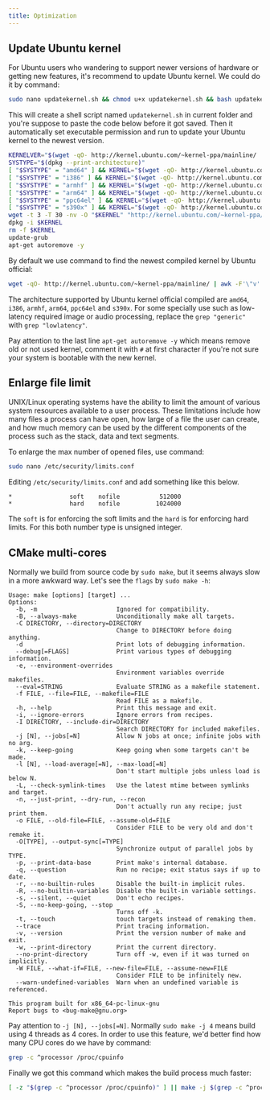 ```yaml
---
title: Optimization
---
```


## Update Ubuntu kernel

For Ubuntu users who wandering to support newer versions of hardware or getting new features, it's recommend to update Ubuntu kernel. We could do it by command:

```bash
sudo nano updatekernel.sh && chmod u+x updatekernel.sh && bash updatekernel.sh
```

This will create a shell script named `updatekernel.sh` in current folder and you're suppose to paste the code below before it got saved. Then it automatically set executable permission and run to update your Ubuntu kernel to the newest version.

```bash
KERNELVER="$(wget -qO- http://kernel.ubuntu.com/~kernel-ppa/mainline/ | awk -F'\"v' '/v[4-9]./{print $2}' | cut -d/ -f1 | grep -v -  | sort -V | tail -1)"
SYSTYPE="$(dpkg --print-architecture)"
[ "$SYSTYPE" = "amd64" ] && KERNEL="$(wget -qO- http://kernel.ubuntu.com/~kernel-ppa/mainline/v${KERNELVER}/ | grep "linux-image" | grep "generic" | awk -F'\">' '/amd64.deb/{print $2}' | cut -d'<' -f1 | head -1)"
[ "$SYSTYPE" = "i386" ] && KERNEL="$(wget -qO- http://kernel.ubuntu.com/~kernel-ppa/mainline/v${KERNELVER}/ | grep "linux-image" | grep "generic" | awk -F'\">' '/i386.deb/{print $2}' | cut -d'<' -f1 | head -1)"
[ "$SYSTYPE" = "armhf" ] && KERNEL="$(wget -qO- http://kernel.ubuntu.com/~kernel-ppa/mainline/v${KERNELVER}/ | grep "linux-image" | grep "generic" | awk -F'\">' '/armhf.deb/{print $2}' | cut -d'<' -f1 | head -1)"
[ "$SYSTYPE" = "arm64" ] && KERNEL="$(wget -qO- http://kernel.ubuntu.com/~kernel-ppa/mainline/v${KERNELVER}/ | grep "linux-image" | grep "generic" | awk -F'\">' '/arm64.deb/{print $2}' | cut -d'<' -f1 | head -1)"
[ "$SYSTYPE" = "ppc64el" ] && KERNEL="$(wget -qO- http://kernel.ubuntu.com/~kernel-ppa/mainline/v${KERNELVER}/ | grep "linux-image" | grep "generic" | awk -F'\">' '/ppc64el.deb/{print $2}' | cut -d'<' -f1 | head -1)"
[ "$SYSTYPE" = "s390x" ] && KERNEL="$(wget -qO- http://kernel.ubuntu.com/~kernel-ppa/mainline/v${KERNELVER}/ | grep "linux-image" | grep "generic" | awk -F'\">' '/s390x.deb/{print $2}' | cut -d'<' -f1 | head -1)"
wget -t 3 -T 30 -nv -O "$KERNEL" "http://kernel.ubuntu.com/~kernel-ppa/mainline/v${KERNELVER}/${KERNEL}"
dpkg -i $KERNEL
rm -f $KERNEL
update-grub
apt-get autoremove -y
```

By default we use command to find the newest compiled kernel by Ubuntu official:

```bash
wget -qO- http://kernel.ubuntu.com/~kernel-ppa/mainline/ | awk -F'\"v' '/v[4-9]./{print $2}' | cut -d/ -f1 | grep -v - | sort -V | tail -1
```

The architecture supported by Ubuntu kernel official compiled are `amd64`, `i386`, `armhf`, `arm64`, `ppc64el` and `s390x`. For some specially use such as low-latency required image or audio processing, replace the `grep "generic"` with `grep "lowlatency"`.

Pay attention to the last line `apt-get autoremove -y` which means remove old or not used kernel, comment it with `#` at first character if you're not sure your system is bootable with the new kernel.


## Enlarge file limit

UNIX/Linux operating systems have the ability to limit the amount of various system resources available to a user process. These limitations include how many files a process can have open, how large of a file the user can create, and how much memory can be used by the different components of the process such as the stack, data and text segments.

To enlarge the max number of opened files, use command:

```bash
sudo nano /etc/security/limits.conf
```

Editing `/etc/security/limits.conf` and add something like this below.

```
*                soft    nofile           512000
*                hard    nofile          1024000
```

The `soft` is for enforcing the soft limits and the `hard` is for enforcing hard limits. For this both number type is unsigned integer.


## CMake multi-cores

Normally we build from source code by `sudo make`, but it seems always slow in a more awkward way. Let's see the `flags` by `sudo make -h`:

```
Usage: make [options] [target] ...
Options:
  -b, -m                      Ignored for compatibility.
  -B, --always-make           Unconditionally make all targets.
  -C DIRECTORY, --directory=DIRECTORY
                              Change to DIRECTORY before doing anything.
  -d                          Print lots of debugging information.
  --debug[=FLAGS]             Print various types of debugging information.
  -e, --environment-overrides
                              Environment variables override makefiles.
  --eval=STRING               Evaluate STRING as a makefile statement.
  -f FILE, --file=FILE, --makefile=FILE
                              Read FILE as a makefile.
  -h, --help                  Print this message and exit.
  -i, --ignore-errors         Ignore errors from recipes.
  -I DIRECTORY, --include-dir=DIRECTORY
                              Search DIRECTORY for included makefiles.
  -j [N], --jobs[=N]          Allow N jobs at once; infinite jobs with no arg.
  -k, --keep-going            Keep going when some targets can't be made.
  -l [N], --load-average[=N], --max-load[=N]
                              Don't start multiple jobs unless load is below N.
  -L, --check-symlink-times   Use the latest mtime between symlinks and target.
  -n, --just-print, --dry-run, --recon
                              Don't actually run any recipe; just print them.
  -o FILE, --old-file=FILE, --assume-old=FILE
                              Consider FILE to be very old and don't remake it.
  -O[TYPE], --output-sync[=TYPE]
                              Synchronize output of parallel jobs by TYPE.
  -p, --print-data-base       Print make's internal database.
  -q, --question              Run no recipe; exit status says if up to date.
  -r, --no-builtin-rules      Disable the built-in implicit rules.
  -R, --no-builtin-variables  Disable the built-in variable settings.
  -s, --silent, --quiet       Don't echo recipes.
  -S, --no-keep-going, --stop
                              Turns off -k.
  -t, --touch                 touch targets instead of remaking them.
  --trace                     Print tracing information.
  -v, --version               Print the version number of make and exit.
  -w, --print-directory       Print the current directory.
  --no-print-directory        Turn off -w, even if it was turned on implicitly.
  -W FILE, --what-if=FILE, --new-file=FILE, --assume-new=FILE
                              Consider FILE to be infinitely new.
  --warn-undefined-variables  Warn when an undefined variable is referenced.

This program built for x86_64-pc-linux-gnu
Report bugs to <bug-make@gnu.org>
```

Pay attention to `-j [N], --jobs[=N]`. Normally `sudo make -j 4` means build using 4 threads as 4 cores. In order to use this feature, we'd better find how many CPU cores do we have by command:

```bash
grep -c ^processor /proc/cpuinfo
```

Finally we got this command which makes the build process much faster:

```bash
[ -z "$(grep -c ^processor /proc/cpuinfo)" ] || make -j $(grep -c ^processor /proc/cpuinfo) || make
```
